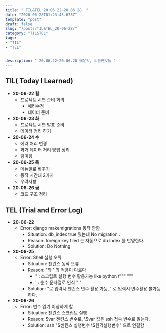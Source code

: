 ```yaml
---
title: " TIL&TEL 20.06.22~20.06.28  "
date: "2020-06-28T01:23:45.678Z"
template: "post"
draft: false
slug: "/posts/TIL&TEL_20-06-28/"
category: "TIL&TEL"
tags:
- "TIL"
- "TEL"


description: " 20.06.22~20.06.28 배운것, 씨름한것들 "
---
```


## TIL( Today I Learned)

- **20-06-22 월**
  - 프로젝트 시연 준비 회의
    - 에러수정
    - 데이터 준비
- **20-06-23 화**
  - 프로젝트 시연 발표 준비
  - 데이터 정리 하기
- **20-06-24 수**
  - 에러 처리 변경
  - 과거 데이터 처리 방법 정리
  - 팀미팅
- **20-06-25 목**
  - 메뉴얼로 바꾸기
  - 동작 시간대 2가지
  - 우려사항
- **20-06-26 금**
  - 코드 구조 정리

## TEL (Trial and Error Log)

- **20-06-22**
  - Error: django makemigrations 동작 안함
    - Situation: db_index true 줬는데 No migration . 
    - Reason: foreign key filed 는 자동으로 db Index 를 반영한다.
    - Solution: Do Nothing
- **20-06-25**
  - Error: Shell 실행 오류
    - Situation: 젠킨스 동작 오류
    - Reason: "와 ' 의 적용이 다르다
      - " : 스크립트 실행 변수 활용가능 like python f""" """
      - ' : 순수 문자열로 인식 " "
    - Solution: "로 입력시 젠킨스 변수 활용 가능, ' 로 입력시 변수활용 불가능하다.
- **20-06-26**
  - Error: 변수 읽기 이상하게 함
    - Situation: 젠킨스 스크립트 실행
    - Reason: \$var 젠킨스 변수로, \\$var 값은 ssh 접속 변수로 읽는다.
    - Solution: ssh "\$젠킨스 실행변수 \\$원격실행변수" 으로 연결함